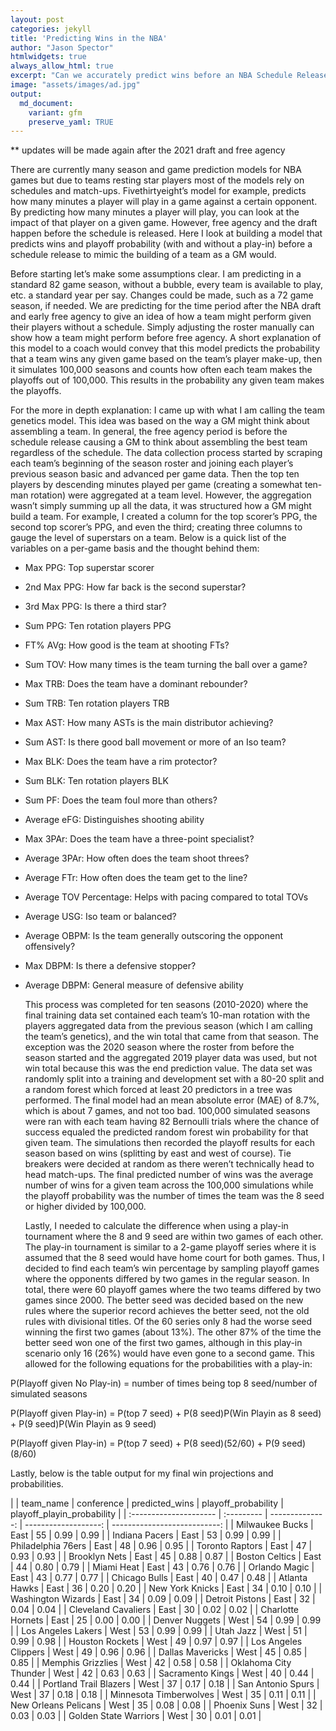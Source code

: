 ```yaml
---
layout: post
categories: jekyll
title: 'Predicting Wins in the NBA'
author: "Jason Spector"
htmlwidgets: true
always_allow_html: true
excerpt: "Can we accurately predict wins before an NBA Schedule Release"
image: "assets/images/ad.jpg"
output:
  md_document:
    variant: gfm
    preserve_yaml: TRUE
---
```


\*\* updates will be made again after the 2021 draft and free agency

There are currently many season and game prediction models for NBA games
but due to teams resting star players most of the models rely on
schedules and match-ups. Fivethirtyeight’s model for example, predicts
how many minutes a player will play in a game against a certain
opponent. By predicting how many minutes a player will play, you can
look at the impact of that player on a given game. However, free agency
and the draft happen before the schedule is released. Here I look at
building a model that predicts wins and playoff probability (with and
without a play-in) before a schedule release to mimic the building of a
team as a GM would.

Before starting let’s make some assumptions clear. I am predicting in a
standard 82 game season, without a bubble, every team is available to
play, etc. a standard year per say. Changes could be made, such as a 72
game season, if needed. We are predicting for the time period after the
NBA draft and early free agency to give an idea of how a team might
perform given their players without a schedule. Simply adjusting the
roster manually can show how a team might perform before free agency. A
short explanation of this model to a coach would convey that this model
predicts the probability that a team wins any given game based on the
team’s player make-up, then it simulates 100,000 seasons and counts how
often each team makes the playoffs out of 100,000. This results in the
probability any given team makes the playoffs.

For the more in depth explanation: I came up with what I am calling the
team genetics model. This idea was based on the way a GM might think
about assembling a team. In general, the free agency period is before
the schedule release causing a GM to think about assembling the best
team regardless of the schedule. The data collection process started by
scraping each team’s beginning of the season roster and joining each
player’s previous season basic and advanced per game data. Then the top
ten players by descending minutes played per game (creating a somewhat
ten-man rotation) were aggregated at a team level. However, the
aggregation wasn’t simply summing up all the data, it was structured how
a GM might build a team. For example, I created a column for the top
scorer’s PPG, the second top scorer’s PPG, and even the third; creating
three columns to gauge the level of superstars on a team. Below is a
quick list of the variables on a per-game basis and the thought behind
them:

  - Max PPG: Top superstar scorer

  - 2nd Max PPG: How far back is the second superstar?

  - 3rd Max PPG: Is there a third star?

  - Sum PPG: Ten rotation players PPG

  - FT% AVg: How good is the team at shooting FTs?

  - Sum TOV: How many times is the team turning the ball over a game?

  - Max TRB: Does the team have a dominant rebounder?

  - Sum TRB: Ten rotation players TRB

  - Max AST: How many ASTs is the main distributor achieving?

  - Sum AST: Is there good ball movement or more of an Iso team?

  - Max BLK: Does the team have a rim protector?

  - Sum BLK: Ten rotation players BLK

  - Sum PF: Does the team foul more than others?

  - Average eFG: Distinguishes shooting ability

  - Max 3PAr: Does the team have a three-point specialist?

  - Average 3PAr: How often does the team shoot threes?

  - Average FTr: How often does the team get to the line?

  - Average TOV Percentage: Helps with pacing compared to total TOVs

  - Average USG: Iso team or balanced?

  - Average OBPM: Is the team generally outscoring the opponent
    offensively?

  - Max DBPM: Is there a defensive stopper?

  - Average DBPM: General measure of defensive ability
    
    This process was completed for ten seasons (2010-2020) where the
    final training data set contained each team’s 10-man rotation with
    the players aggregated data from the previous season (which I am
    calling the team’s genetics), and the win total that came from that
    season. The exception was the 2020 season where the roster from
    before the season started and the aggregated 2019 player data was
    used, but not win total because this was the end prediction value.
    The data set was randomly split into a training and development set
    with a 80-20 split and a random forest which forced at least 20
    predictors in a tree was performed. The final model had an mean
    absolute error (MAE) of 8.7%, which is about 7 games, and not too
    bad. 100,000 simulated seasons were ran with each team having 82
    Bernoulli trials where the chance of success equaled the predicted
    random forest win probability for that given team. The simulations
    then recorded the playoff results for each season based on wins
    (splitting by east and west of course). Tie breakers were decided at
    random as there weren’t technically head to head match-ups. The
    final predicted number of wins was the average number of wins for a
    given team across the 100,000 simulations while the playoff
    probability was the number of times the team was the 8 seed or
    higher divided by 100,000.
    
    Lastly, I needed to calculate the difference when using a play-in
    tournament where the 8 and 9 seed are within two games of each
    other. The play-in tournament is similar to a 2-game playoff series
    where it is assumed that the 8 seed would have home court for both
    games. Thus, I decided to find each team’s win percentage by
    sampling playoff games where the opponents differed by two games in
    the regular season. In total, there were 60 playoff games where the
    two teams differed by two games since 2000. The better seed was
    decided based on the new rules where the superior record achieves
    the better seed, not the old rules with divisional titles. Of the 60
    series only 8 had the worse seed winning the first two games (about
    13%). The other 87% of the time the better seed won one of the first
    two games, although in this play-in scenario only 16 (26%) would
    have even gone to a second game. This allowed for the following
    equations for the probabilities with a play-in:

P(Playoff given No Play-in) = number of times being top 8 seed/number of simulated seasons 

P(Playoff given Play-in) = P(top 7 seed) + P(8 seed)P(Win Playin as 8 seed) + P(9 seed)P(Win Playin as 9 seed) 

P(Playoff given Play-in) = P(top 7 seed) + P(8 seed)(52/60) + P(9 seed)(8/60)

Lastly, below is the table output for my final win projections and
probabilities.

|    | team\_name             | conference | predicted\_wins | playoff\_probability | playoff\_playin\_probability |
| :--------------------- | :--------- | --------------: | -------------------: | ---------------------------: |
| Milwaukee Bucks        | East       |              55 |                 0.99 |                         0.99 |
| Indiana Pacers         | East       |              53 |                 0.99 |                         0.99 |
| Philadelphia 76ers     | East       |              48 |                 0.96 |                         0.95 |
| Toronto Raptors        | East       |              47 |                 0.93 |                         0.93 |
| Brooklyn Nets          | East       |              45 |                 0.88 |                         0.87 |
| Boston Celtics         | East       |              44 |                 0.80 |                         0.79 |
| Miami Heat             | East       |              43 |                 0.76 |                         0.76 |
| Orlando Magic          | East       |              43 |                 0.77 |                         0.77 |
| Chicago Bulls          | East       |              40 |                 0.47 |                         0.48 |
| Atlanta Hawks          | East       |              36 |                 0.20 |                         0.20 |
| New York Knicks        | East       |              34 |                 0.10 |                         0.10 |
| Washington Wizards     | East       |              34 |                 0.09 |                         0.09 |
| Detroit Pistons        | East       |              32 |                 0.04 |                         0.04 |
| Cleveland Cavaliers    | East       |              30 |                 0.02 |                         0.02 |
| Charlotte Hornets      | East       |              25 |                 0.00 |                         0.00 |
| Denver Nuggets         | West       |              54 |                 0.99 |                         0.99 |
| Los Angeles Lakers     | West       |              53 |                 0.99 |                         0.99 |
| Utah Jazz              | West       |              51 |                 0.99 |                         0.98 |
| Houston Rockets        | West       |              49 |                 0.97 |                         0.97 |
| Los Angeles Clippers   | West       |              49 |                 0.96 |                         0.96 |
| Dallas Mavericks       | West       |              45 |                 0.85 |                         0.85 |
| Memphis Grizzlies      | West       |              42 |                 0.58 |                         0.58 |
| Oklahoma City Thunder  | West       |              42 |                 0.63 |                         0.63 |
| Sacramento Kings       | West       |              40 |                 0.44 |                         0.44 |
| Portland Trail Blazers | West       |              37 |                 0.17 |                         0.18 |
| San Antonio Spurs      | West       |              37 |                 0.18 |                         0.18 |
| Minnesota Timberwolves | West       |              35 |                 0.11 |                         0.11 |
| New Orleans Pelicans   | West       |              35 |                 0.08 |                         0.08 |
| Phoenix Suns           | West       |              32 |                 0.03 |                         0.03 |
| Golden State Warriors  | West       |              30 |                 0.01 |                         0.01 |
